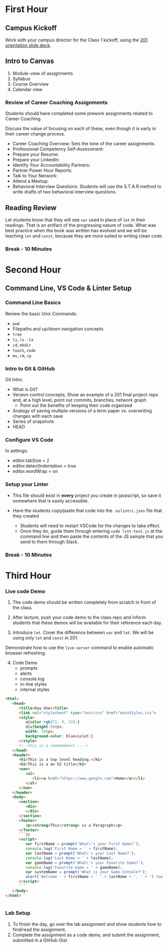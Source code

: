 # First Hour

## Campus Kickoff

Work with your campus director for the Class 1 kickoff, using the [201 orientation slide deck](https://docs.google.com/presentation/d/10z8h0kdeHRtuBZ0RoJ1JWxSpiFKgyeMNyDoz1V4TtRU/edit#slide=id.gf7316a0f20_0_0). 

## Intro to Canvas

1. Module-view of assignments
1. Syllabus
1. Course Overview
1. Calendar view

### Review of Career Coaching Assignments

Students should have completed some prework assignments related to Career Coaching. 

Discuss the value of focusing on each of these, even though it is early in their career change process.

- Career Coaching Overview: Sets the tone of the career assignments.
- Professional Competency Self-Assessment: 
- Prepare your Resume: 
- Prepare your LinkedIn: 
- Identify Your Accountability Partners: 
- Partner Power Hour Reports: 
- Talk to Your Network:
- Attend a Meetup: 
- Behavioral Interview Questions: Students will use the S.T.A.R method to write drafts of two behavioral interview questions.

## Reading Review

Let students know that they will see `var` used in place of `let` in their readings. That is an artifact of the progressing nature of code. What was best practice when the book was written has evolved and we will be teaching `let` and `const`, because they are more suited to writing clean code.

### Break - 10 Minutes

# Second Hour

## Command Line, VS Code & Linter Setup

### Command Line Basics  

Review the basic Unix Commands:  

- `pwd`
- Filepaths and up/down navigation concepts  
- `tree`  
- `ls`, `ls -la`  
- `cd`, `mkdir`  
- `touch`, `code`  
- `mv`, `rm`, `cp`

### Intro to Git & GitHub

Git Intro:  

- What is Git?  
- Version control concepts; Show an example of a 201 final project repo and, at a high level, point out commits, branches, network graph
  - Point out the benefits of keeping their code organized
- Analogy of saving multiple versions of a term paper vs. overwriting changes with each save
- Series of snapshots  
- HEAD

### Configure VS Code

In settings:
- editor.tabSize = 2
- editor.detectIndentation = true
- editor.wordWrap = on

### Setup your Linter

- This file should exist in **every** project you create in javascript, so save it somewhere that is easily accessible.
- Have the students copy/paste that code into the `.eslintrc.json` file that they created 

  - Students will need to restart VSCode for the changes to take effect.
  - Once they do, guide them through entering `code lint-test.js` at the command line and then paste the contents of the JS sample that you send to them through Slack.

### Break - 10 Minutes

# Third Hour

### Live code Demo

1. The code demo should be written completely from scratch in front of the class.
2. After lecture, push your code demo to the class repo and inform students that these demos will be available for their reference each day. 

3. Introduce `let`. 
Cover the difference between `var` and `let`. 
We will be using only `let` and `const` in 201.

Demonstrate how to use the `live-server` command to enable automatic browser refreshing.

4. Code Demo
   * prompts
   * alerts
   * console.log
   * in-line styles
   * internal styles


```html
<html>
   <head>
      <title>Day One</title>
      <link rel="stylesheet" type="text/css" href="mainStyles.css">
      <style>
         a{color:rgb(71, 9, 33);}
         div{height:500px;
         width: 500px;
         background-color: blueviolet;}
      </style>
      <!--this is a commmmmment...-->
   </head>
   <header>
      <h1>This is a top level heading.</h1>
      <h2>This is a an h2 title</h2>
      <nav>
         <ul>
            <li><a href="https://www.google.com">Home</a></li>
         </ul>
      </nav>
   </header>
   <body>
      <section>
         <div>
         </div>
      </section>
      <footer>
         <p><strong>This</strong> is a Paragraph</p>
      </footer>
      ```js
      <script>
         var firstName = prompt('What\'s your First Name?');
         console.log('First Name = ' + firstName);
         var lastName = prompt('What\'s your Last Name?');
         console.log('Last Name = ' + lastName);
         var gameName = prompt('What\'s your Favorite Game?');
         console.log('Favorite Game = ' + gameName);
         var systemName = prompt('What is your Game Console?');
         alert('Welcome ' + firstName + ' ' + lastName + ', ' + 'I too play ' + gameName + ' on a  ' + systemName);
      </script>
      ```
   </body>
</html>
 
 ```


### Lab Setup

1. To finish the day, go over the lab assignment and show students how to find/read the assignment.
2. Complete the assignment as a code demo, and submit the assignment, submitted in a GitHub Gist.
